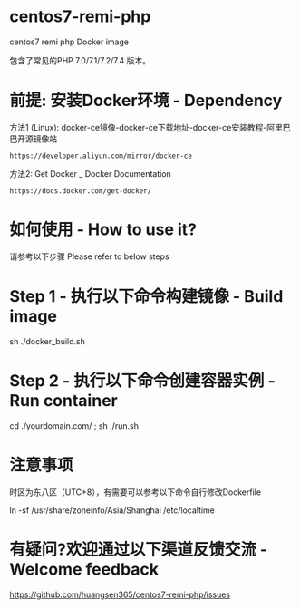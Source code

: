 # centos7-remi-php
centos7 remi php Docker image

包含了常见的PHP 7.0/7.1/7.2/7.4 版本。
# 前提: 安装Docker环境 - Dependency
方法1 (Linux): docker-ce镜像-docker-ce下载地址-docker-ce安装教程-阿里巴巴开源镜像站
```
https://developer.aliyun.com/mirror/docker-ce
```
方法2: Get Docker _ Docker Documentation
```
https://docs.docker.com/get-docker/
```
# 如何使用 - How to use it?
请参考以下步骤 Please refer to below steps
# Step 1 - 执行以下命令构建镜像 - Build image
sh ./docker_build.sh 
# Step 2 - 执行以下命令创建容器实例 - Run container
cd ./yourdomain.com/ ; sh ./run.sh
# 注意事项
时区为东八区（UTC+8），有需要可以参考以下命令自行修改Dockerfile

ln -sf /usr/share/zoneinfo/Asia/Shanghai /etc/localtime
# 有疑问?欢迎通过以下渠道反馈交流 - Welcome feedback
https://github.com/huangsen365/centos7-remi-php/issues
